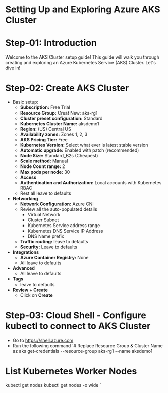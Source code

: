 # Setting Up and Exploring Azure AKS Cluster

# Step-01: Introduction
Welcome to the AKS Cluster setup guide! This guide will walk you through creating and exploring an Azure Kubernetes Service (AKS) Cluster. Let's dive in!

# Step-02: Create AKS Cluster
- Basic setup:
  - **Subscription:** Free Trial
  - **Resource Group:** Creat New: aks-rg1
  - **Cluster preset configuration:** Standard
  - **Kubernetes Cluster Name:** aksdemo1
  - **Region:** (US) Central US
  - **Availability zones:** Zones 1, 2, 3
  - **AKS Pricing Tier:** Free
  - **Kubernetes Version:** Select what ever is latest stable version
  - **Automatic upgrade:** Enabled with patch (recommended)
  - **Node Size:** Standard_B2s (Cheapest)
  - **Scale method:** Manual
  - **Node Count range:** 2
  - **Max pods per node:** 30
  - **Access**
  - **Authentication and Authorization:** 	Local accounts with Kubernetes RBAC
  - Rest all leave to defaults
- **Networking**
  - **Network Configuration:** Azure CNI
  - Review all the auto-populated details 
    - Virtual Network
    - Cluster Subnet
    - Kubernetes Service address range
    - Kubernetes DNS Service IP Address
    - DNS Name prefix
  - **Traffic routing:** leave to defaults
  - **Security:** Leave to defaults
- **Integrations**
  - **Azure Container Registry:** None
  - All leave to defaults
- **Advanced**
  -  All leave to defaults
- **Tags**
  - leave to defaults
- **Review + Create**
  - Click on **Create**

# Step-03: Cloud Shell - Configure kubectl to connect to AKS Cluster
- Go to https://shell.azure.com
- Run the following command
`# Replace Resource Group & Cluster Name
az aks get-credentials --resource-group aks-rg1 --name aksdemo1

# List Kubernetes Worker Nodes
kubectl get nodes 
kubectl get nodes -o wide
`